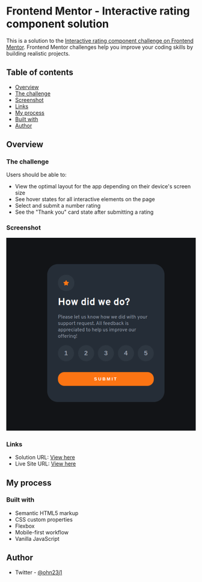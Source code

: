 # Frontend Mentor - Interactive rating component solution

This is a solution to the [Interactive rating component challenge on Frontend Mentor](https://www.frontendmentor.io/challenges/interactive-rating-component-koxpeBUmI). Frontend Mentor challenges help you improve your coding skills by building realistic projects.

## Table of contents

- [Overview](#overview)
- [The challenge](#the-challenge)
- [Screenshot](#screenshot)
- [Links](#links)
- [My process](#my-process)
- [Built with](#built-with)
- [Author](#author)

## Overview

### The challenge

Users should be able to:

- View the optimal layout for the app depending on their device's screen size
- See hover states for all interactive elements on the page
- Select and submit a number rating
- See the "Thank you" card state after submitting a rating

### Screenshot

![](screenshot.png)

### Links

- Solution URL: [View here](https://www.frontendmentor.io/solutions/interactive-rating-component-solution-cymw6c95_p)
- Live Site URL: [View here](https://interactive-rating-solution.netlify.app/)

## My process

### Built with

- Semantic HTML5 markup
- CSS custom properties
- Flexbox
- Mobile-first workflow
- Vanilla JavaScript

## Author

- Twitter - [@ohn23j1](https://twitter.com/ohn23j1)
